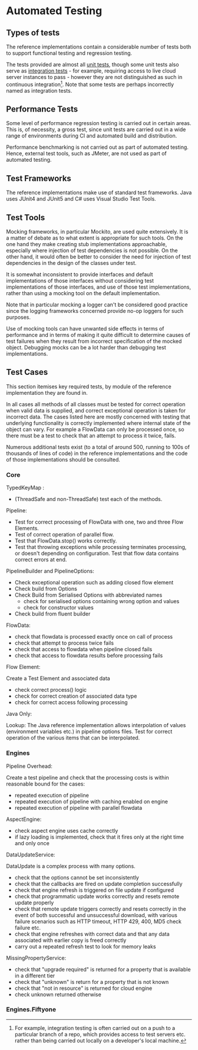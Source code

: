 # Automated Testing

## Types of tests
The reference implementations contain a considerable number of tests both
to support functional testing and regression testing. 

The tests provided are almost all [unit tests](https://en.wikipedia.org/wiki/Unit_testing), though some unit tests
also serve as [integration tests](https://en.wikipedia.org/wiki/Integration_testing) - 
for example, requiring access to live cloud server instances to pass - however
they are not distinguished as such in continuous integration[^CI]. Note that
some tests are perhaps incorrectly named as integration tests.

[^CI]: For example, integration testing is often carried out on a push
to a particular branch of a repo, which provides access to test servers etc.
rather than being carried out locally on a developer's local machine.

## Performance Tests

Some level of performance regression testing is carried out in certain areas. 
This is, of necessity, a gross test, since unit tests are carried out in a 
wide range of environments during CI and automated build and distribution.

Performance benchmarking is not carried out as part of automated testing. Hence, 
external test tools, such as JMeter, are not used as part of automated testing.

## Test Frameworks

The reference implementations make use of standard test frameworks. Java uses
JUnit4 and JUnit5 and C# uses Visual Studio Test Tools.

## Test Tools

Mocking frameworks, in particular Mockito, are used quite extensively. It is
a matter of debate as to what extent is appropriate for such tools. On the
one hand they make creating stub implementations approachable, especially where
injection of test dependencies is not possible. On the other hand, it would
often be better to consider the need for injection of test dependencies in the
design of the classes under test.

It is somewhat inconsistent to provide interfaces and default 
implementations of those interfaces without considering test implementations
of those interfaces, and use of those test implementations, rather than
using a mocking tool on the default implementation.

Note that in particular mocking a logger can't be considered
good practice since the logging frameworks concerned provide no-op loggers
for such purposes.

Use of mocking tools can have unwanted side effects in terms of performance
and in terms of making it quite difficult to determine causes of test failures
when they result from incorrect specification of the mocked object. Debugging 
mocks can be a lot harder than debugging test implementations.

## Test Cases

This section itemises key required tests, by module of the reference 
implementation they are found in.

In all cases all methods of all classes must be tested for correct operation
when valid data is supplied, and correct exceptional operation is taken for
incorrect data. The cases listed here are mostly concerned with testing that
underlying functionality is correctly implemented where internal state of 
the object can vary. For example a FlowData can only be processed once, so
there must be a test to check that an attempt to process it twice, fails.

Numerous additional tests exist (to a total of around 500, running to 100s of 
thousands of lines of code) in the reference implementations and the code of 
those implementations should be consulted.

### Core

TypedKeyMap :
- (ThreadSafe and non-ThreadSafe) test each of the methods.

Pipeline: 

- Test for correct processing of FlowData with one, two and three Flow Elements.
- Test of correct operation of parallel flow.
- Test that FlowData.stop() works correctly.
- Test that throwing exceptions while processing terminates processing, or doesn't
depending on configuration. Test that flow data contains correct errors at end.

PipelineBuilder and PipelineOptions:
- Check exceptional operation such as adding closed flow element
- Check build from Options
- Check Build from Serialised Options with abbreviated names
  - check for serialised options containing wrong option and values
  - check for constructor values
- Check build from fluent builder

FlowData:

- check that flowdata is processed exactly once on call of process
- check that attempt to process twice fails
- check that access to flowdata when pipeline closed fails
- check that access to flowdata results before processing fails

Flow Element:

Create a Test Element and associated data
- check correct process() logic
- check for correct creation of associated data type
- check for correct access following processing

Java Only: 

Lookup: The Java reference implementation allows interpolation of values
(environment variables etc.) in pipeline options files. Test for correct 
operation of the various items that can be interpolated.

### Engines

Pipeline Overhead:

Create a test pipeline and check that the processing costs is within 
reasonable bound for the cases:
- repeated execution of pipeline
- repeated execution of pipeline with caching enabled on engine
- repeated execution of pipeline with parallel flowdata

AspectEngine:
- check aspect engine uses cache correctly
- if lazy loading is implemented, check that it fires only at the right 
time and only once

DataUpdateService:

DataUpdate is a complex process with many options.
- check that the options cannot be set inconsistently
- check that the callbacks are fired on update completion successfully
- check that engine refresh is triggered on file update if configured
- check that programmatic update works correctly and resets remote update properly
- check that remote update triggers correctly and resets correctly in the event
   of both successful and unsuccessful download, with various failure scenarios
    such as HTTP timeout, HTTP 429, 400, MD5 check failure etc.
- check that engine refreshes with correct data and that any data associated
  with earlier copy is freed correctly
- carry out a repeated refresh test to look for memory leaks

MissingPropertyService:

- check that "upgrade required" is returned for a property that is available in a different tier
- check that "unknown" is return for a property that is not known
- check that "not in resource" is returned for cloud engine
- check unknown returned otherwise

### Engines.Fiftyone


